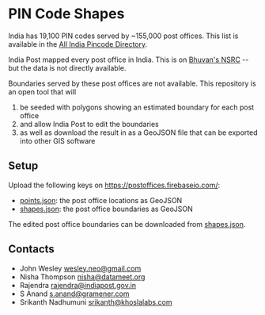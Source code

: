 PIN Code Shapes
===============

India has 19,100 PIN codes served by ~155,000 post offices. This list is
available in the [All India Pincode Directory](https://data.gov.in/catalog/all-india-pincode-directory).

India Post mapped every post office in India. This is on
[Bhuvan's NSRC](http://bhuvan.nrsc.gov.in/governance/mcit_post) -- but the data
is not directly available.

Boundaries served by these post offices are not available. This repository is
an open tool that will

1. be seeded with polygons showing an estimated boundary for each post office
2. and allow India Post to edit the boundaries
3. as well as download the result in as a GeoJSON file that can be exported into other GIS software

Setup
-----

Upload the following keys on <https://postoffices.firebaseio.com/>:

- [points.json](https://postoffices.firebaseio.com/points.json): the post office
  locations as GeoJSON
- [shapes.json](https://postoffices.firebaseio.com/shapes.json): the post office
  boundaries as GeoJSON

The edited post office boundaries can be downloaded from
[shapes.json](https://postoffices.firebaseio.com/shapes.json).

Contacts
--------

- John Wesley <wesley.neo@gmail.com>
- Nisha Thompson <nisha@datameet.org>
- Rajendra <rajendra@indiapost.gov.in>
- S Anand <s.anand@gramener.com>
- Srikanth Nadhumuni <srikanth@khoslalabs.com>
